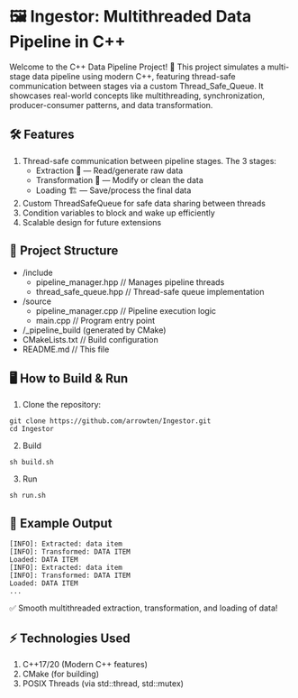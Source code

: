 # 🖼️ Ingestor: Multithreaded Data Pipeline in C++

Welcome to the C++ Data Pipeline Project! 🚀
This project simulates a multi-stage data pipeline using modern C++, featuring thread-safe communication between stages via a custom Thread_Safe_Queue.
It showcases real-world concepts like multithreading, synchronization, producer-consumer patterns, and data transformation.

## 🛠️ Features

1. Thread-safe communication between pipeline stages. The 3 stages:
    - Extraction 🧹 — Read/generate raw data
    - Transformation 🔧 — Modify or clean the data
    - Loading 🏗️ — Save/process the final data
2. Custom ThreadSafeQueue for safe data sharing between threads
3. Condition variables to block and wake up efficiently
4. Scalable design for future extensions

## 📂 Project Structure

- /include
    - pipeline_manager.hpp      // Manages pipeline threads
    - thread_safe_queue.hpp     // Thread-safe queue implementation
- /source
    - pipeline_manager.cpp      // Pipeline execution logic
    - main.cpp                  // Program entry point
- /_pipeline_build (generated by CMake)
- CMakeLists.txt                   // Build configuration
- README.md                        // This file

## 🖥️ How to Build & Run

1. Clone the repository:

```
git clone https://github.com/arrowten/Ingestor.git
cd Ingestor
```

2. Build 

```
sh build.sh
```

3. Run

```
sh run.sh
```

## 📜 Example Output

```
[INFO]: Extracted: data item
[INFO]: Transformed: DATA ITEM
Loaded: DATA ITEM
[INFO]: Extracted: data item
[INFO]: Transformed: DATA ITEM
Loaded: DATA ITEM
...
```

✅ Smooth multithreaded extraction, transformation, and loading of data!

## ⚡ Technologies Used

1. C++17/20 (Modern C++ features)
2. CMake (for building)
3. POSIX Threads (via std::thread, std::mutex)